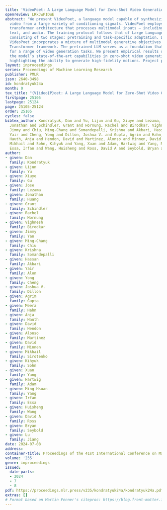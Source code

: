 ```yaml
---
title: 'VideoPoet: A Large Language Model for Zero-Shot Video Generation'
openreview: LRkJwPIDuE
abstract: 'We present VideoPoet, a language model capable of synthesizing high-quality
  video from a large variety of conditioning signals. VideoPoet employs a decoder-only
  transformer architecture that processes multimodal inputs – including images, videos,
  text, and audio. The training protocol follows that of Large Language Models (LLMs),
  consisting of two stages: pretraining and task-specific adaptation. During pretraining,
  VideoPoet incorporates a mixture of multimodal generative objectives within an autoregressive
  Transformer framework. The pretrained LLM serves as a foundation that can be adapted
  for a range of video generation tasks. We present empirical results demonstrating
  the model’s state-of-the-art capabilities in zero-shot video generation, specifically
  highlighting the ability to generate high-fidelity motions. Project page: http://sites.research.google/videopoet/'
layout: inproceedings
series: Proceedings of Machine Learning Research
publisher: PMLR
issn: 2640-3498
id: kondratyuk24a
month: 0
tex_title: "{V}ideo{P}oet: A Large Language Model for Zero-Shot Video Generation"
firstpage: 25105
lastpage: 25124
page: 25105-25124
order: 25105
cycles: false
bibtex_author: Kondratyuk, Dan and Yu, Lijun and Gu, Xiuye and Lezama, Jose and Huang,
  Jonathan and Schindler, Grant and Hornung, Rachel and Birodkar, Vighnesh and Yan,
  Jimmy and Chiu, Ming-Chang and Somandepalli, Krishna and Akbari, Hassan and Alon,
  Yair and Cheng, Yong and Dillon, Joshua V. and Gupta, Agrim and Hahn, Meera and
  Hauth, Anja and Hendon, David and Martinez, Alonso and Minnen, David and Sirotenko,
  Mikhail and Sohn, Kihyuk and Yang, Xuan and Adam, Hartwig and Yang, Ming-Hsuan and
  Essa, Irfan and Wang, Huisheng and Ross, David A and Seybold, Bryan and Jiang, Lu
author:
- given: Dan
  family: Kondratyuk
- given: Lijun
  family: Yu
- given: Xiuye
  family: Gu
- given: Jose
  family: Lezama
- given: Jonathan
  family: Huang
- given: Grant
  family: Schindler
- given: Rachel
  family: Hornung
- given: Vighnesh
  family: Birodkar
- given: Jimmy
  family: Yan
- given: Ming-Chang
  family: Chiu
- given: Krishna
  family: Somandepalli
- given: Hassan
  family: Akbari
- given: Yair
  family: Alon
- given: Yong
  family: Cheng
- given: Joshua V.
  family: Dillon
- given: Agrim
  family: Gupta
- given: Meera
  family: Hahn
- given: Anja
  family: Hauth
- given: David
  family: Hendon
- given: Alonso
  family: Martinez
- given: David
  family: Minnen
- given: Mikhail
  family: Sirotenko
- given: Kihyuk
  family: Sohn
- given: Xuan
  family: Yang
- given: Hartwig
  family: Adam
- given: Ming-Hsuan
  family: Yang
- given: Irfan
  family: Essa
- given: Huisheng
  family: Wang
- given: David A
  family: Ross
- given: Bryan
  family: Seybold
- given: Lu
  family: Jiang
date: 2024-07-08
address:
container-title: Proceedings of the 41st International Conference on Machine Learning
volume: '235'
genre: inproceedings
issued:
  date-parts:
  - 2024
  - 7
  - 8
pdf: https://proceedings.mlr.press/v235/kondratyuk24a/kondratyuk24a.pdf
extras: []
# Format based on Martin Fenner's citeproc: https://blog.front-matter.io/posts/citeproc-yaml-for-bibliographies/
---
```

